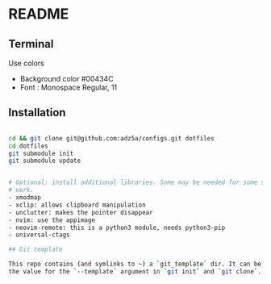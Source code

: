 # README

## Terminal

Use colors
- Background color #00434C
- Font : Monospace Regular, 11

## Installation

```bash

cd && git clone git@github.com:adz5a/configs.git dotfiles
cd dotfiles
git submodule init
git submodule update


# Optional: install additional libraries. Some may be needed for some scripts to
# work.
- xmodmap
- xclip: allows clipboard manipulation
- unclutter: makes the pointer disappear
- nvim: use the appimage
- neovim-remote: this is a python3 module, needs python3-pip
- universal-ctags

## Git template

This repo contains (and symlinks to ~) a `git_template` dir. It can be used as
the value for the `--template` argument in `git init` and `git clone`.
